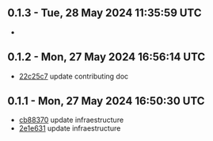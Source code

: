 0.1.3 - Tue, 28 May 2024 11:35:59 UTC
-------------------------------------

-



0.1.2 - Mon, 27 May 2024 16:56:14 UTC
-------------------------------------

- [22c25c7](../../commit/22c25c7) update contributing doc

0.1.1 - Mon, 27 May 2024 16:50:30 UTC
-------------------------------------

- [cb88370](../../commit/cb88370) update infraestructure
- [2e1e631](../../commit/2e1e631) update infraestructure


